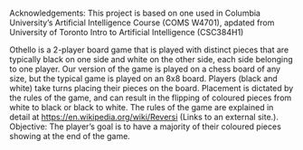 Acknowledgements: This project is based on one used in Columbia University’s Artificial Intelligence Course (COMS W4701), apdated from University of Toronto Intro to Artificial Intelligence (CSC384H1)

Othello is a 2-player board game that is played with distinct pieces that are typically black on one side and white on the other side, each side belonging to one player. Our version of the game is played on a chess board of any size, but the typical game is played on an 8x8 board. Players (black and white) take turns placing their pieces on the board. Placement is dictated by the rules of the game, and can result in the flipping of coloured pieces from white to black or black to white. The rules of the game are explained in detail at https://en.wikipedia.org/wiki/Reversi (Links to an external site.).
Objective: The player’s goal is to have a majority of their coloured pieces showing at the end of the game.

